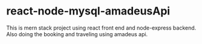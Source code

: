 # react-node-mysql-amadeusApi
This is mern stack project
using react front end and node-express backend.
Also doing the booking and traveling using amadeus api.
